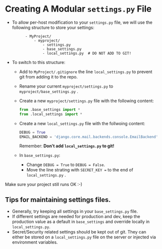 # Creating A Modular `settings.py` File
- To allow per-host modification to your `settings.py` file, we will use the following structure to store your settings:

            - MyProject/
                - myproject/
                    - settings.py
                    - base_settings.py
                    - local_settings.py  # DO NOT ADD TO GIT!

- To switch to this structure:
    - Add to `MyProject/.gitignore` the line `local_settings.py` to prevent git from adding it to the repo.
    - Rename your current `myproject/settings.py` to `myproject/base_settings.py` .
    - Create a new `myproject/settings.py` file with the following content:

        ```python
        from .base_settings import *
        from .local_settings import *
        ```

    - Create a new `local_settings.py` file with the follwoing content:

        ```python
        DEBUG = True
        EMAIL_BACKEND = 'django.core.mail.backends.console.EmailBackend'
        ```

        Remember: **Don't add `local_settings.py` to git!**

    - In `base_settings.py`:
        - Change `DEBUG = True` to `DEBUG = False`.
        - Move the line strating with `SECRET_KEY =` to the end of `local_settings.py` .

Make sure your project still runs OK :-)

## Tips for maintaining settings files.
* Generally, try keeping all settings in your `base_settings.py` file.
* If different settings are needed for production and dev, keep the production value as a default in `base_settings` and override locally in `local_settings.py`.
* Secret/Security related settings should be kept out of git.  They can either be stored on a `local_settings.py` file on the server or injected via environment variables.
